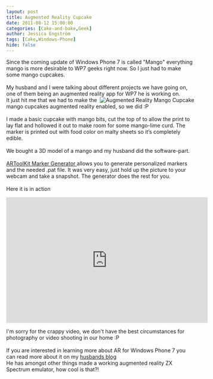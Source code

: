 ```yaml
---
layout: post
title: Augmented Reality Cupcake
date: 2011-08-12 15:00:00
categories: [Cake-and-bake,Geek]
author: Jessica Engström
tags: [Cake,Windows-Phone]
hide: false
---
```

<p>Since the coming update of Windows Phone 7 is called "Mango" everything mango is more desirable to WP7 geeks right now. So I just had to make some mango cupcakes.<br><br>My husband and I were talking about different projects we have going on, one of them being an augmented reality app for WP7 he is working on.<br><img alt="Augmented Reality Mango Cupcake" src="/PostImages/2011%2f8%2farCupcake3.png" align="right"> It just hit me that we had to make the mango cupcakes augmented reality enabled, so we did :P<br><br>I made a basic cupcake with mango bits, cut the top of to allow the print to lay flat and hollowed it out to make room for some mango-lime curd. The marker is printed out with food color on malty sheets so it’s completely edible.<br><br>We bought a 3D model of a mango and my husband did the software-part.<br><br><a href="http://flash.tarotaro.org/blog/2009/07/12/mgo2/" target="_blank">ARToolKit Marker Generator </a>allows you to generate personalized markers and the needed .pat file. It was very easy, just hold up the picture to your webcam and take a snapshot. The generator does the rest for you. <br><br>Here it is in action</p> <p><iframe height="337" src="http://www.youtube.com/embed/sMzN9VUV7Yc" frameborder="0" width="540"></iframe></p> <p>I'm sorry for the crappy video, we don't have the best circumstances for photography or video shooting in our home :P<br><br>If you are interested in learning more about AR for Windows Phone 7 you can read more about it on my <a href="http://www.apeoholic.se/" target="_blank">husbands blog</a><br>He has amongst other things made a working augmented reality ZX Spectrum emulator, how cool is that?!</p>
